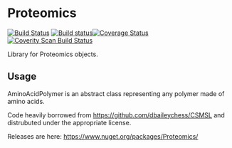 # Proteomics 
[![Build Status](https://travis-ci.org/stefanks/Proteomics.svg?branch=master)](https://travis-ci.org/stefanks/Proteomics)
[![Build status](https://ci.appveyor.com/api/projects/status/4gor5coxl9557nrr/branch/master?svg=true)](https://ci.appveyor.com/project/stefanks/proteomics/branch/master)[![Coverage Status](https://coveralls.io/repos/github/stefanks/Proteomics/badge.svg?branch=master)](https://coveralls.io/github/stefanks/Proteomics?branch=master)[![Coverity Scan Build Status](https://scan.coverity.com/projects/9231/badge.svg)](https://scan.coverity.com/projects/stefanks-proteomics)

Library for Proteomics objects. 

## Usage

AminoAcidPolymer is an abstract class representing any polymer made of amino acids.

Code heavily borrowed from https://github.com/dbaileychess/CSMSL and distrubuted under the appropriate license.

Releases are here: https://www.nuget.org/packages/Proteomics/
